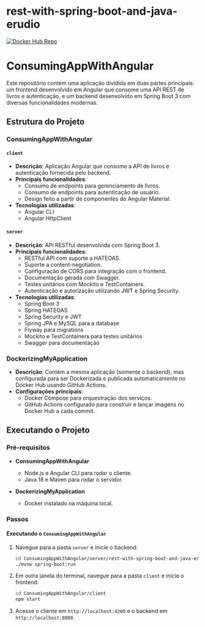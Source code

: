 # rest-with-spring-boot-and-java-erudio

[![Docker Hub Repo](https://img.shields.io/docker/pulls/estruttijp/rest-with-spring-boot-erudio)](https://hub.docker.com/repository/docker/estruttijp/rest-with-spring-boot-erudio)

# ConsumingAppWithAngular

Este repositório contém uma aplicação dividida em duas partes principais: um frontend desenvolvido em Angular que consome uma API REST de livros e autenticação, e um backend desenvolvido em Spring Boot 3 com diversas funcionalidades modernas.

## Estrutura do Projeto

### ConsumingAppWithAngular

#### `client`
- **Descrição**: Aplicação Angular que consome a API de livros e autenticação fornecida pelo backend.
- **Principais funcionalidades**:
  - Consumo de endpoints para gerenciamento de livros.
  - Consumo de endpoints para autenticação de usuário.
  - Design feito a partir de componentes do Angular Material.
- **Tecnologias utilizadas**:
  - Angular CLI
  - Angular HttpClient

#### `server`
- **Descrição**: API RESTful desenvolvida com Spring Boot 3.
- **Principais funcionalidades**:
  - RESTful API com suporte a HATEOAS.
  - Suporte a content-negotiation.
  - Configuração de CORS para integração com o frontend.
  - Documentação gerada com Swagger.
  - Testes unitários com Mockito e TestContainers.
  - Autenticação e autorização utilizando JWT e Spring Security.
- **Tecnologias utilizadas**:
  - Spring Boot 3
  - Spring HATEOAS
  - Spring Security e JWT
  - Spring JPA e MySQL para a database
  - Flyway para migrations
  - Mockito e TestContainers para testes unitários
  - Swagger para documentação

### DockerizingMyApplication

- **Descrição**: Contém a mesma aplicação (somente o backend), mas configurada para ser Dockerizada e publicada automaticamente no Docker Hub usando GitHub Actions.
- **Configurações principais**:
  - Docker Compose para orquestração dos serviços.
  - GitHub Actions configurado para construir e lançar imagens no Docker Hub a cada commit.

## Executando o Projeto

### Pré-requisitos
- **ConsumingAppWithAngular**
  - Node.js e Angular CLI para rodar o cliente.
  - Java 18 e Maven para rodar o servidor.

- **DockerizingMyApplication**
  - Docker instalado na máquina local.

### Passos

#### Executando o `ConsumingAppWithAngular`
1. Navegue para a pasta `server` e inicie o backend:
   ```bash
   cd ConsumingAppWithAngular/server/rest-with-spring-boot-and-java-erudio
   ./mvnw spring-boot:run
   ```

2. Em outra janela do terminal, navegue para a pasta `client` e inicie o frontend:
   ```bash
   cd ConsumingAppWithAngular/client
   npm start
   ```

3. Acesse o cliente em `http://localhost:4200` e o backend em `http://localhost:8080`.
